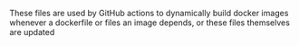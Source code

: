 These files are used by GitHub actions to dynamically build docker images whenever a dockerfile or files an image depends, or these files themselves are updated



